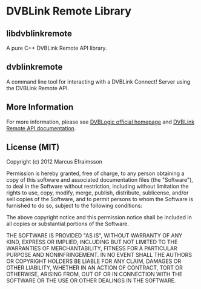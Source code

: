# DVBLink Remote Library

## libdvblinkremote
A pure C++ DVBLink Remote API library.

## dvblinkremote
A command line tool for interacting with a DVBLink Connect! Server using the DVBLink Remote API.

## More Information
For more information, please see [DVBLogic official homepage](http://www.dvblogic.com/) and [DVBLink Remote API documentation](http://188.121.56.29//download/dvblink_remote_api.htm).

## License (MIT)

Copyright (c) 2012 Marcus Efraimsson

Permission is hereby granted, free of charge, to any person obtaining a copy of this software and associated documentation files (the "Software"), to deal in the Software without restriction, including without limitation the rights to use, copy, modify, merge, publish, distribute, sublicense, and/or sell copies of the Software, and to permit persons to whom the Software is furnished to do so, subject to the following conditions:

The above copyright notice and this permission notice shall be included in all copies or substantial portions of the Software.

THE SOFTWARE IS PROVIDED "AS IS", WITHOUT WARRANTY OF ANY KIND, EXPRESS OR IMPLIED, INCLUDING BUT NOT LIMITED TO THE WARRANTIES OF MERCHANTABILITY, FITNESS FOR A PARTICULAR PURPOSE AND NONINFRINGEMENT. IN NO EVENT SHALL THE AUTHORS OR COPYRIGHT HOLDERS BE LIABLE FOR ANY CLAIM, DAMAGES OR OTHER LIABILITY, WHETHER IN AN ACTION OF CONTRACT, TORT OR OTHERWISE, ARISING FROM, OUT OF OR IN CONNECTION WITH THE SOFTWARE OR THE USE OR OTHER DEALINGS IN THE SOFTWARE.